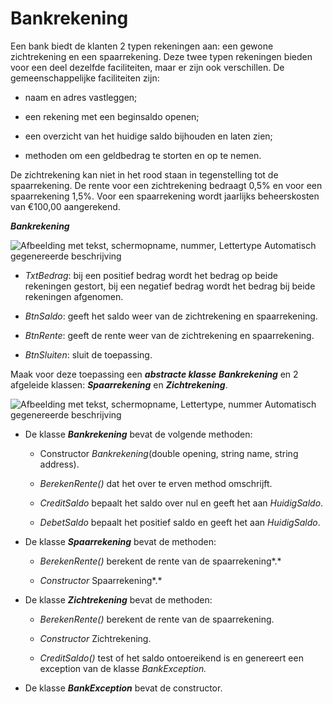 # Bankrekening

Een bank biedt de klanten 2 typen rekeningen aan: een gewone
zichtrekening en een spaarrekening. Deze twee typen rekeningen bieden
voor een deel dezelfde faciliteiten, maar er zijn ook verschillen. De
gemeenschappelijke faciliteiten zijn:

-   naam en adres vastleggen;

-   een rekening met een beginsaldo openen;

-   een overzicht van het huidige saldo bijhouden en laten zien;

-   methoden om een geldbedrag te storten en op te nemen.

De zichtrekening kan niet in het rood staan in tegenstelling tot de
spaarrekening. De rente voor een zichtrekening bedraagt 0,5% en voor een
spaarrekening 1,5%. Voor een spaarrekening wordt jaarlijks beheerskosten
van €100,00 aangerekend.

***Bankrekening***

![Afbeelding met tekst, schermopname, nummer, Lettertype Automatisch
gegenereerde
beschrijving](./media/image1.png)

-   *TxtBedrag*: bij een positief bedrag wordt het bedrag op beide
    rekeningen gestort, bij een negatief bedrag wordt het bedrag bij
    beide rekeningen afgenomen.

-   *BtnSaldo*: geeft het saldo weer van de zichtrekening en
    spaarrekening.

-   *BtnRente*: geeft de rente weer van de zichtrekening en
    spaarrekening.

-   *BtnSluiten*: sluit de toepassing.

Maak voor deze toepassing een ***abstracte klasse*** ***Bankrekening***
en 2 afgeleide klassen: ***Spaarrekening*** en ***Zichtrekening***.

![Afbeelding met tekst, schermopname, Lettertype, nummer Automatisch
gegenereerde
beschrijving](./media/image2.png)

-   De klasse ***Bankrekening*** bevat de volgende methoden:

    -   Constructor *Bankrekening*(double opening, string name, string
        address).

    -   *BerekenRente()* dat het over te erven method omschrijft.

    -   *CreditSaldo* bepaalt het saldo over nul en geeft het aan
        *HuidigSaldo*.

    -   *DebetSaldo* bepaalt het positief saldo en geeft het aan
        *HuidigSaldo*.

-   De klasse ***Spaarrekening*** bevat de methoden:

    -   *BerekenRente()* berekent de rente van de spaarrekening*.*

    -   *Constructor* Spaarrekening*.*

-   De klasse ***Zichtrekening*** bevat de methoden:

    -   *BerekenRente()* berekent de rente van de spaarrekening.

    -   *Constructor* Zichtrekening.

    -   *CreditSaldo()* test of het saldo ontoereikend is en genereert
        een exception van de klasse *BankException.*

-   De klasse ***BankException*** bevat de constructor.
